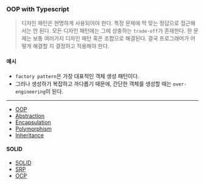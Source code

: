 ### OOP with Typescript

> 디자인 패턴은 현명하게 사용되어야 한다.
> 특정 문제에 딱 맞는 정답으로 접근해서는 안 된다.
> 모든 디자인 패턴에는 그에 상충하는 `trade-off`가 존재한다.
> 한 문제는 보통 여러가지 디자인 패턴 혹은 조합으로 해결된다.
> 결국 프로그래머가 어떻게 해결할 지 결정하고 적용해야 한다.

#### 예시

- `factory pattern`은 가장 대표적인 객체 생성 패턴이다.
- 그러나 생성하기 복잡하고 까다롭기 때문에, 간단한 객체를 생성할 때는 `over-engineering`이 된다.

---

- [OOP](./pages/OOP.md)
- [Abstraction](./pages/Abstraction.md)
- [Encapsulation](./pages/Encapsulation.md)
- [Polymorphism](./pages/Polymorphism.md)
- [Inheritance](./pages/Inheritance.md)

#### SOLID

- [SOLID](./pages/SOLID.md)
- [SRP](./pages/SRP.md)
- [OCP](./pages/OCP.md)
